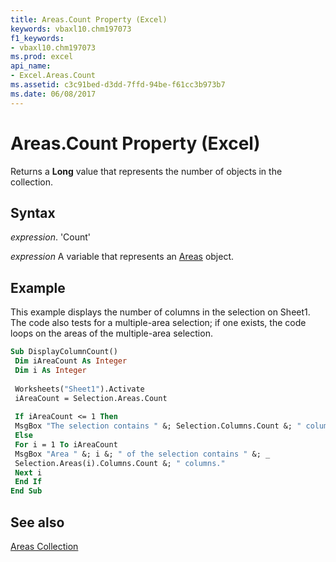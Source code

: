 ```yaml
---
title: Areas.Count Property (Excel)
keywords: vbaxl10.chm197073
f1_keywords:
- vbaxl10.chm197073
ms.prod: excel
api_name:
- Excel.Areas.Count
ms.assetid: c3c91bed-d3dd-7ffd-94be-f61cc3b973b7
ms.date: 06/08/2017
---
```



# Areas.Count Property (Excel)

Returns a  **Long** value that represents the number of objects in the collection.


## Syntax

 _expression_. 'Count'

 _expression_ A variable that represents an [Areas](./Excel.Areas.md) object.


## Example

This example displays the number of columns in the selection on Sheet1. The code also tests for a multiple-area selection; if one exists, the code loops on the areas of the multiple-area selection.


```vb
Sub DisplayColumnCount() 
 Dim iAreaCount As Integer 
 Dim i As Integer 
 
 Worksheets("Sheet1").Activate 
 iAreaCount = Selection.Areas.Count 
 
 If iAreaCount <= 1 Then 
 MsgBox "The selection contains " &; Selection.Columns.Count &; " columns." 
 Else 
 For i = 1 To iAreaCount 
 MsgBox "Area " &; i &; " of the selection contains " &; _ 
 Selection.Areas(i).Columns.Count &; " columns." 
 Next i 
 End If 
End Sub
```


## See also


[Areas Collection](Excel.Areas.md)

